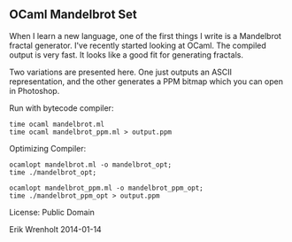 OCaml Mandelbrot Set
--------------------

When I learn a new language, one of the first things I write is a Mandelbrot fractal generator. I've recently started looking at OCaml. The compiled output is very fast. It looks like a good fit for generating fractals.

Two variations are presented here. One just outputs an ASCII representation, and the other generates a PPM bitmap which you can open in Photoshop.

Run with bytecode compiler:

	time ocaml mandelbrot.ml
	time ocaml mandelbrot_ppm.ml > output.ppm

Optimizing Compiler:

	ocamlopt mandelbrot.ml -o mandelbrot_opt;
	time ./mandelbrot_opt;
	
	ocamlopt mandelbrot_ppm.ml -o mandelbrot_ppm_opt;
	time ./mandelbrot_ppm_opt > output.ppm

License: Public Domain

Erik Wrenholt 2014-01-14
